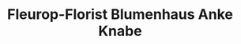 ---
title: "Fleurop-Florist Blumenhaus Anke Knabe"
url: /oldenburg/fleurop-florist-blumenhaus-anke-knabe/
shop: Blumen
---